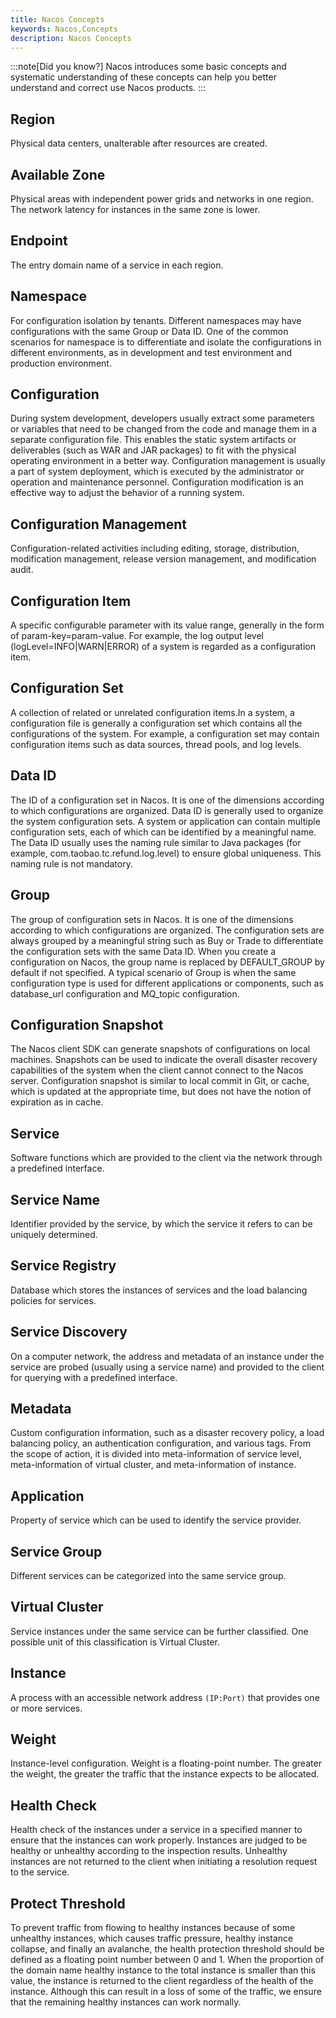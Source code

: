 ```yaml
---
title: Nacos Concepts
keywords: Nacos,Concepts
description: Nacos Concepts
---
```


:::note[Did you know?]
Nacos introduces some basic concepts and systematic understanding of these concepts can help you better understand and correct use Nacos products.
:::

## Region
Physical data centers, unalterable after resources are created.

## Available Zone
Physical areas with independent power grids and networks in one region. The network latency for instances in the same zone is lower.

## Endpoint
The entry domain name of a service in each region.

## Namespace
For configuration isolation by tenants. Different namespaces may have configurations with the same Group or Data ID. One of the common scenarios for namespace is to differentiate and isolate the configurations in different environments, as in development and test environment and production environment.

## Configuration
During system development, developers usually extract some parameters or variables that need to be changed from the code and manage them in a separate configuration file. This enables the static system artifacts or deliverables (such as WAR and JAR packages) to fit with the physical operating environment in a better way. Configuration management is usually a part of system deployment, which is <span data-type="color" style="color:rgb(38, 38, 38)"><span data-type="background" style="background-color:rgb(255, 255, 255)">executed</span></span> by the administrator or operation and maintenance personnel. Configuration modification is an effective way to adjust the behavior of a running system.

## Configuration Management
Configuration-related activities including editing, storage, distribution, modification management, release version management, and modification audit.

## Configuration Item
A specific configurable parameter with its value range, generally in the form of param-key=param-value. For example, the log output level (logLevel=INFO|WARN|ERROR) of a system is regarded as a configuration item.

## Configuration Set
A collection of related or unrelated configuration items.In a system, a configuration file is generally a configuration set which contains all the configurations of the system. For example, a configuration set may contain configuration items such as data sources, thread pools, and log levels.

## Data ID
The ID of a configuration set in Nacos. It is one of the dimensions according to which configurations are organized. Data ID is generally used to organize the system configuration sets. A system or application can contain multiple configuration sets, each of which can be identified by a meaningful name. The Data ID usually uses the naming rule similar to Java packages (for example, com.taobao.tc.refund.log.level) to ensure global uniqueness. This naming rule is not mandatory.

## Group
The group of configuration sets in Nacos. It is one of the dimensions according to which configurations are organized. The configuration sets are always grouped by a meaningful string such as Buy or Trade to differentiate the configuration sets with the same Data ID. When you create a configuration on Nacos, the group name is replaced by DEFAULT\_GROUP by default if not specified. A typical scenario of Group is when the same configuration type is used for different applications or components, such as database\_url configuration and MQ\_topic configuration.

## Configuration Snapshot
The Nacos client SDK can generate snapshots of configurations on local machines. Snapshots can be used to indicate the overall disaster recovery capabilities of the system when the client cannot connect to the Nacos server. Configuration snapshot is similar to local commit in Git, or cache, which is updated at the appropriate time, but does not have the notion of expiration as in cache.

## Service
Software functions which are provided to the client via the network through a predefined interface.

## Service Name
Identifier provided by the service, by which the service it refers to can be uniquely determined.

## Service Registry
Database which stores the instances of services and the load balancing policies for services.

## Service Discovery
On a computer network, the address and metadata of an instance under the service are probed (usually using a service name) and provided to the client for querying with a predefined interface.

## Metadata
Custom configuration information, such as a disaster recovery policy, a load balancing policy, an authentication configuration, and various tags. From the scope of action, it is divided into meta-information of service level, meta-information of virtual cluster, and meta-information of instance.

## Application
Property of service which can be used to identify the service provider.

## Service Group
Different services can be categorized into the same service group.

## Virtual Cluster
Service instances under the same service can be further classified. One possible unit of this classification is Virtual Cluster.

## Instance
A process with an accessible network address `(IP:Port)` that provides one or more services.

## Weight
Instance-level configuration. Weight is a floating-point number. The greater the weight, the greater the traffic that the instance expects to be allocated.

## Health Check
Health check of the instances under a service in a specified manner to ensure that the instances can work properly. Instances are judged to be healthy or unhealthy according to the inspection results. Unhealthy instances are not returned to the client when initiating a resolution request to the service.

## Protect Threshold
To prevent traffic from flowing to healthy instances because of some unhealthy instances, which causes traffic pressure, healthy instance collapse, and finally an avalanche, the health protection threshold should be defined as a floating point number between 0 and 1. When the proportion of the domain name healthy instance to the total instance is smaller than this value, the instance is returned to the client regardless of the health of the instance. Although this can result in a loss of some of the traffic, we ensure that the remaining healthy instances can work normally.
